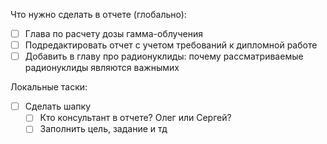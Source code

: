 Что нужно сделать в отчете (глобально):
-[ ] Глава по расчету дозы гамма-облучения
-[ ] Подредактировать отчет с учетом требований к дипломной работе
-[ ] Добавить в главу про радионуклиды: почему рассматриваемые радионуклиды являются важнымиx 

Локальные таски:
-[ ] Сделать шапку
	-[ ] Кто консультант в отчете? Олег или Сергей?
	-[ ] Заполнить цель, задание и тд